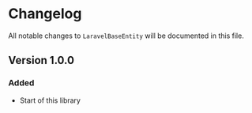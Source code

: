 # Changelog

All notable changes to `LaravelBaseEntity` will be documented in this file.

## Version 1.0.0

### Added
- Start of this library
